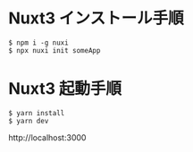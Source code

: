 # Nuxt3 インストール手順

```
$ npm i -g nuxi
$ npx nuxi init someApp
```

# Nuxt3 起動手順

```
$ yarn install
$ yarn dev
```

http://localhost:3000